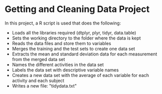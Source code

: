 # Getting and Cleaning Data Project

In this project, a R script is used that does the following:
- Loads all the libraries required (dtplyr, plyr, tidyr, data.table)
- Sets the working directory to the folder where the data is kept
- Reads the data files and store them to variables
- Merges the training and the test sets to create one data set
- Extracts the mean and standard deviation data for each measurement from the merged data set
- Names the different activities in the data set
- Labels the data set with descriptive variable names
- Creates a new data set with the average of each variable for each activity and each subject
- Writes a new file: "tidydata.txt"
